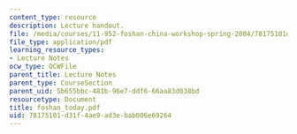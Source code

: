 ```yaml
---
content_type: resource
description: Lecture handout.
file: /media/courses/11-952-foshan-china-workshop-spring-2004/78175101d31f4ae9ad3ebab006e69264_foshan_today.pdf
file_type: application/pdf
learning_resource_types:
- Lecture Notes
ocw_type: OCWFile
parent_title: Lecture Notes
parent_type: CourseSection
parent_uid: 5b655bbc-481b-96e7-ddf6-66aa83d038bd
resourcetype: Document
title: foshan_today.pdf
uid: 78175101-d31f-4ae9-ad3e-bab006e69264
---
```

